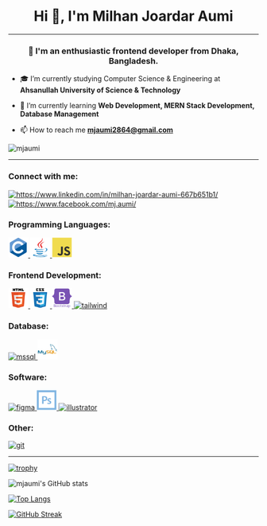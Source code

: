 <h1 align="center">Hi 👋, I'm Milhan Joardar Aumi</h1>
<hr>
<h3 align="center">🏡 I'm an enthusiastic frontend developer from Dhaka, Bangladesh.</h3>

- 🎓 I’m currently studying Computer Science & Engineering at **Ahsanullah University of Science & Technology**

- 🌱 I’m currently learning **Web Development, MERN Stack Development, Database Management**

- 📫 How to reach me **mjaumi2864@gmail.com**

<p align="left"> 
  <img src="https://komarev.com/ghpvc/?username=mjaumi&label=Profile%20views&color=0e75b6&style=flat" alt="mjaumi" /> 
</p>

<hr>

<h3 align="left">Connect with me:</h3>
<p align="left">
  <a href="https://linkedin.com/in/https://www.linkedin.com/in/milhan-joardar-aumi-667b651b1/" target="blank">
    <img align="center" src="https://raw.githubusercontent.com/rahuldkjain/github-profile-readme-generator/master/src/images/icons/Social/linked-in-alt.svg"   alt="https://www.linkedin.com/in/milhan-joardar-aumi-667b651b1/" height="30" width="40" />
  </a>
  <a href="https://fb.com/https://www.facebook.com/mj.aumi/" target="blank">
    <img align="center" src="https://raw.githubusercontent.com/rahuldkjain/github-profile-readme-generator/master/src/images/icons/Social/facebook.svg" alt="https://www.facebook.com/mj.aumi/" height="30" width="40" />
  </a>
</p>

<h3 align="left">Programming Languages:</h3>
<p align="left"> 
  <a href="https://www.cprogramming.com/" target="_blank" rel="noreferrer"> 
    <img src="https://raw.githubusercontent.com/devicons/devicon/master/icons/c/c-original.svg" alt="c" width="40" height="40"/> 
  </a>
  <a href="https://www.java.com" target="_blank" rel="noreferrer"> 
    <img src="https://raw.githubusercontent.com/devicons/devicon/master/icons/java/java-original.svg" alt="java" width="40" height="40"/> 
  </a> 
  <a href="https://developer.mozilla.org/en-US/docs/Web/JavaScript" target="_blank" rel="noreferrer"> 
    <img src="https://raw.githubusercontent.com/devicons/devicon/master/icons/javascript/javascript-original.svg" alt="javascript" width="40" height="40"/> 
  </a>
</p>

<h3 align="left">Frontend Development:</h3>
<p align="left">
  <a href="https://www.w3.org/html/" target="_blank" rel="noreferrer"> 
    <img src="https://raw.githubusercontent.com/devicons/devicon/master/icons/html5/html5-original-wordmark.svg" alt="html5" width="40" height="40"/> 
  </a>
  <a href="https://www.w3schools.com/css/" target="_blank" rel="noreferrer"> 
    <img src="https://raw.githubusercontent.com/devicons/devicon/master/icons/css3/css3-original-wordmark.svg" alt="css3" width="40" height="40"/> 
  </a>
  <a href="https://getbootstrap.com" target="_blank" rel="noreferrer"> 
    <img src="https://raw.githubusercontent.com/devicons/devicon/master/icons/bootstrap/bootstrap-plain-wordmark.svg" alt="bootstrap" width="40" height="40"/> 
  </a>
  <a href="https://tailwindcss.com/" target="_blank" rel="noreferrer"> 
    <img src="https://www.vectorlogo.zone/logos/tailwindcss/tailwindcss-icon.svg" alt="tailwind" width="40" height="40"/> 
  </a>
</p>

<h3 align="left">Database:</h3>  
<p align="left">
  <a href="https://www.microsoft.com/en-us/sql-server" target="_blank" rel="noreferrer"> 
    <img src="https://www.svgrepo.com/show/303229/microsoft-sql-server-logo.svg" alt="mssql" width="40" height="40"/> 
  </a>
  <a href="https://www.mysql.com/" target="_blank" rel="noreferrer"> 
    <img src="https://raw.githubusercontent.com/devicons/devicon/master/icons/mysql/mysql-original-wordmark.svg" alt="mysql" width="40" height="40"/> 
  </a>
</p>

<h3 align="left">Software:</h3>
<p align="left">   
  <a href="https://www.figma.com/" target="_blank" rel="noreferrer"> 
    <img src="https://www.vectorlogo.zone/logos/figma/figma-icon.svg" alt="figma" width="40" height="40"/>
  </a> 
   <a href="https://www.photoshop.com/en" target="_blank" rel="noreferrer"> 
    <img src="https://raw.githubusercontent.com/devicons/devicon/master/icons/photoshop/photoshop-line.svg" alt="photoshop" width="40" height="40"/> 
  </a>  
  <a href="https://www.adobe.com/in/products/illustrator.html" target="_blank" rel="noreferrer"> 
    <img src="https://www.vectorlogo.zone/logos/adobe_illustrator/adobe_illustrator-icon.svg" alt="illustrator" width="40" height="40"/> 
  </a>   
</p>

<h3 align="left">Other:</h3>  
<p align="left">
  <a href="https://git-scm.com/" target="_blank" rel="noreferrer"> 
    <img src="https://www.vectorlogo.zone/logos/git-scm/git-scm-icon.svg" alt="git" width="40" height="40"/> 
  </a>  
</p>

<hr>

[![trophy](https://github-profile-trophy.vercel.app/?username=mjaumi&theme=onestar&margin-w=15)](https://github.com/ryo-ma/github-profile-trophy)

![mjaumi's GitHub stats](https://github-readme-stats.vercel.app/api?username=mjaumi&show_icons=true&theme=merko)

[![Top Langs](https://github-readme-stats.vercel.app/api/top-langs/?username=mjaumi&layout=compact&show_icons=true&theme=merko)](https://github.com/anuraghazra/github-readme-stats)

[![GitHub Streak](https://github-readme-streak-stats.herokuapp.com/?user=mjaumi&theme=merko)](https://git.io/streak-stats)
